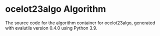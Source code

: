 # ocelot23algo Algorithm

The source code for the algorithm container for
ocelot23algo, generated with
evalutils version 0.4.0
using Python 3.9.
